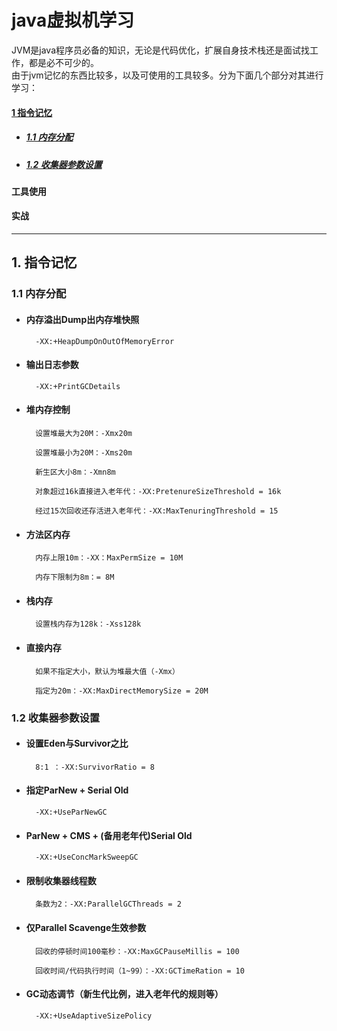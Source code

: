 # java虚拟机学习

JVM是java程序员必备的知识，无论是代码优化，扩展自身技术栈还是面试找工作，都是必不可少的。  
由于jvm记忆的东西比较多，以及可使用的工具较多。分为下面几个部分对其进行学习：

#### [1 指令记忆](#mem)
* #####  [1.1 内存分配](#mem.1)
* ##### [1.2 收集器参数设置](#mem.2)
#### 工具使用
#### 实战

- - -

## <a id = "mem">1. 指令记忆</a>

### <a id = "mem.1">1.1 内存分配</a>

* #### 内存溢出Dump出内存堆快照

        -XX:+HeapDumpOnOutOfMemoryError
        
* #### 输出日志参数
        
        -XX:+PrintGCDetails

* #### 堆内存控制

        设置堆最大为20M：-Xmx20m
        
        设置堆最小为20M：-Xms20m
        
        新生区大小8m：-Xmn8m
        
        对象超过16k直接进入老年代：-XX:PretenureSizeThreshold = 16k
        
        经过15次回收还存活进入老年代：-XX:MaxTenuringThreshold = 15
        
* #### 方法区内存

        内存上限10m：-XX：MaxPermSize = 10M
        
        内存下限制为8m：= 8M

* #### 栈内存

        设置栈内存为128k：-Xss128k
        
* #### 直接内存

        如果不指定大小，默认为堆最大值（-Xmx）
        
        指定为20m：-XX:MaxDirectMemorySize = 20M
        
### <a id = "mem.1">1.2 收集器参数设置</a>

* #### 设置Eden与Survivor之比
        
        8:1 ：-XX:SurvivorRatio = 8
        
* #### 指定ParNew + Serial Old

        -XX:+UseParNewGC
        
* #### ParNew + CMS + (备用老年代)Serial Old

        -XX:+UseConcMarkSweepGC
        
* #### 限制收集器线程数
        
        条数为2：-XX:ParallelGCThreads = 2
        
* #### 仅Parallel Scavenge生效参数
        
        回收的停顿时间100毫秒：-XX:MaxGCPauseMillis = 100
        
        回收时间/代码执行时间（1~99）：-XX:GCTimeRation = 10
        
        
* #### GC动态调节（新生代比例，进入老年代的规则等）

        -XX:+UseAdaptiveSizePolicy
